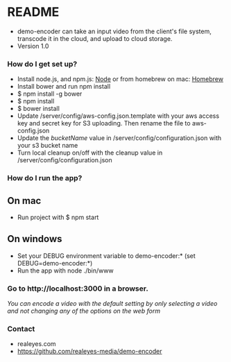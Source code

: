 # README #

* demo-encoder can take an input video from the client's file system, transcode it in the cloud, and upload to cloud storage.
* Version 1.0

### How do I get set up? ###

* Install node.js, and npm.js: [Node](https://nodejs.org/en/) or from homebrew on mac: [Homebrew](http://brew.sh/)
* Install bower and run npm install
* $ npm install -g bower
* $ npm install
* $ bower install
* Update /server/config/aws-config.json.template with your aws access key and secret key for S3 uploading. Then rename the file to aws-config.json
* Update the *bucketName* value in /server/config/configuration.json with your s3 bucket name
* Turn local cleanup on/off with the cleanup value in /server/config/configuration.json

### How do I run the app? ###

## On mac ##
* Run project with $ npm start
## On windows ##
* Set your DEBUG environment variable to demo-encoder:*  (set DEBUG=demo-encoder:*)
* Run the app with node ./bin/www

### Go to http://localhost:3000 in a browser. ###



*You can encode a video with the default setting by only selecting a video and not changing any of the options on the web form*

### Contact ###

* realeyes.com
* https://github.com/realeyes-media/demo-encoder